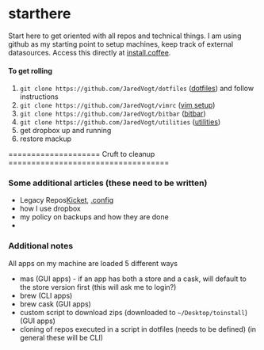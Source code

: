 # starthere
Start here to get oriented with all repos and technical things. I am using github as my starting point to setup machines, keep track of external datasources. Access this directly at [install.coffee](https://install.coffee).

#### To get rolling
1. `git clone https://github.com/JaredVogt/dotfiles` ([dotfiles](https://github.com/JaredVogt/dotfiles)) and follow instructions 
1. `git clone https://github.com/JaredVogt/vimrc` ([vim setup](https://github.com/JaredVogt/vimrc)) 
2. `git clone https://github.com/JaredVogt/bitbar` ([bitbar](https://github.com/JaredVogt/bitbar))
3. `git clone https://github.com/JaredVogt/utilities` ([utilities](https://github.com/JaredVogt/utilities))
4. get dropbox up and running
5. restore mackup


==================== Cruft to cleanup ===================================
### Some additional articles (these need to be written)

* Legacy Repos[Kicket](https://github.com/JaredVogt/kickit), [.config](https://github.com/JaredVogt/.config)
* how I use dropbox
* my policy on backups and how they are done
* 


### Additional notes

All apps on my machine are loaded 5 different ways
* mas (GUI apps) - if an app has both a store and a cask, will default to the store version first (this will ask me to login?)
* brew (CLI apps)
* brew cask (GUI apps)
* custom script to download zips (downloaded to `~/Desktop/toinstall`) (GUI apps)
* cloning of repos executed in a script in dotfiles (needs to be defined) (in general these will be CLI)
